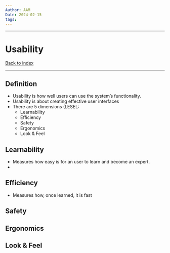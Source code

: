 ```yaml
---
Author: AAM
Date: 2024-02-15
tags:
---
```


---
# Usability

[Back to index](/Programming/CHI/CHI.md)

---

## Definition

- Usability is how well users can use the system’s functionality.
- Usability is about creating effective user interfaces
- There are 5 dimensions (LESEL:
	- Learnability
	- Efficiency
	- Safety
	- Ergonomics
	- Look & Feel

## Learnability

- Measures how easy is for an user to learn and become an expert.
- 

## Efficiency

- Measures how, once learned, it is fast 

## Safety


## Ergonomics


## Look & Feel